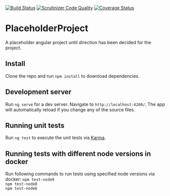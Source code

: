 [![Build Status](https://travis-ci.org/Paikz/placeholder-client.svg?branch=master)](https://travis-ci.org/Paikz/placeholder-client)
[![Scrutinizer Code Quality](https://scrutinizer-ci.com/g/Paikz/placeholder-client/badges/quality-score.png?b=master)](https://scrutinizer-ci.com/g/Paikz/placeholder-client/?branch=master)
[![Coverage Status](https://coveralls.io/repos/github/Paikz/placeholder-client/badge.svg?branch=master)](https://coveralls.io/github/Paikz/placeholder-client?branch=master)

# PlaceholderProject

A placeholder angular project until direction has been decided for the project.

## Install

Clone the repo and run `npm install` to download dependencies.  

## Development server

Run `ng serve` for a dev server. Navigate to `http://localhost:4200/`. The app will automatically reload if you change any of the source files.

## Running unit tests

Run `ng test` to execute the unit tests via [Karma](https://karma-runner.github.io).

## Running tests with different node versions in docker

Run following commands to run tests using specified node versions via docker:
`npm test-node9`  
`npm test-node8`  
`npm test-node6`  
